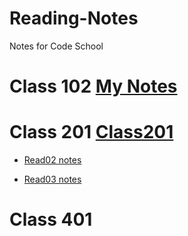 # Reading-Notes
Notes for Code School

# Class 102 [My Notes](https://github.com/Gstilla/Reading-Notes/blob/main/Gstilla.md)

# Class 201 [Class201 ](https://github.com/Gstilla/Reading-Notes/blob/main/Class%20201.md)

* [Read02 notes](https://github.com/Gstilla/Reading-Notes/blob/main/read02.md)

* [Read03 notes](https://github.com/Gstilla/Reading-Notes/blob/main/readclass03.md) 


# Class 401

